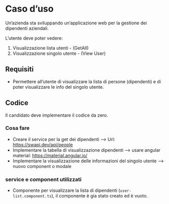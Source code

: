 # Caso d’uso

Un’azienda sta sviluppando un’applicazione web per la gestione dei dipendenti aziendali.

L’utente deve poter vedere: 
1. Visualizzazione lista utenti - (GetAll)
2. Visualizzazione singolo utente - (View User)

## Requisiti

- Permettere all’utente di visualizzare la lista di persone (dipendenti) e di poter visualizzare le info del singolo utente.

## Codice

Il candidato deve implementare il codice da zero.

### Cosa fare

- Creare il service per la get dei dipendenti --> Url: https://swapi.dev/api/people
- Implementare la tabella di visualizzazione dipendenti --> usare angular material: https://material.angular.io/
- Implementare la visualizzazione delle informazioni del singolo utente --> nuovo component o modale

### service e component utilizzati

- Componente per visualizzare la lista di dipendenti (```user-list.component.ts```), il componente è gia stato
  creato ed è vuoto.
